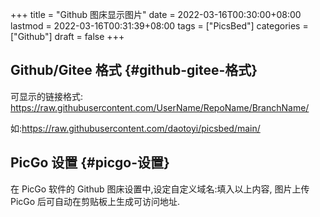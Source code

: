 +++
title = "Github 图床显示图片"
date = 2022-03-16T00:30:00+08:00
lastmod = 2022-03-16T00:31:39+08:00
tags = ["PicsBed"]
categories = ["Github"]
draft = false
+++

## Github/Gitee 格式 {#github-gitee-格式}

可显示的链接格式:
<https://raw.githubusercontent.com/UserName/RepoName/BranchName/>

如:<https://raw.githubusercontent.com/daotoyi/picsbed/main/>


## PicGo 设置 {#picgo-设置}

在 PicGo 软件的 Github 图床设置中,设定自定义域名:填入以上内容, 图片上传 PicGo 后可自动在剪贴板上生成可访问地址.